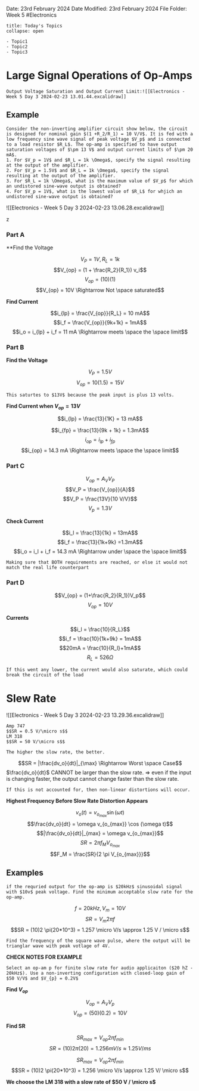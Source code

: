 Date: 23rd February 2024
Date Modified: 23rd February 2024
File Folder: Week 5
#Electronics

```ad-abstract
title: Today's Topics
collapse: open

- Topic1
- Topic2
- Topic3

```

# Large Signal Operations of Op-Amps

```ad-warning
Output Voltage Saturation and Output Current Limit:![[Electronics - Week 5 Day 3 2024-02-23 13.01.44.excalidraw]]

```

## Example

```ad-question
Consider the non-inverting amplifier circuit show below, the circuit is designed for nominal gain $(1 +R_2/R_1) = 10 V/V$. It is fed with a low frequency sine wave signal of peak voltage $V_p$ and is connected to a load resistor $R_L$. The op-amp is specified to have output saturation voltages of $\pm 13 V$ and output current limits of $\pm 20 mA$.
1. For $V_p = 1V$ and $R_L = 1k \Omega$, specify the signal resulting at the output of the amplifier.
2. For $V_p = 1.5V$ and $R_L = 1k \Omega$, specify the signal resulting at the output of the amplifier.
3. For $R_L = 1k \Omega$, what is the maximum value of $V_p$ for which an undistored sine-wave output is obtained?
4. For $V_p = 1V$, what is the lowest value of $R_L$ for whjich an undistored sine-wave output is obtained?
```

![[Electronics - Week 5 Day 3 2024-02-23 13.06.28.excalidraw]]

z
### Part A

**Find the Voltage

$$V_P = 1V, R_L = 1k$$
$$V_{op} = (1 + \frac{R_2}{R_1}) v_i$$
$$V_{op} =(10)(1)$$
$$V_{op} = 10V \Rightarrow Not \space saturated$$

**Find Current**

$$i_{lp} = \frac{V_{op}}{R_L} = 10 mA$$
$$i_f = \frac{V_{op}}{9k+1k} = 1mA$$
$$i_o = i_{lp} + i_f = 11 mA \Rightarrow meets \space the \space limit$$
### Part B

**Find the Voltage**

$$V_P = 1.5 V$$
$$V_{op} = 10(1.5)=15V$$

```ad-warning
This saturtes to $13V$ because the peak input is plus 13 volts.
```

**Find Current when $V_{op} = 13 V$**

$$i_{lp} = \frac{13}{1K} = 13 mA$$

$$i_{fp} = \frac{13}{9k + 1k} = 1.3mA$$
$$i_{op} = i_{lp} + i_{fp}$$
$$i_{op} = 14.3 mA \Rightarrow meets \space the \space limit$$

### Part C

$$V_{op}=A_VV_P$$
$$V_P = \frac{V_{op}}{A}$$
$$V_P = \frac{13V}{10 V/V}$$
$$V_p = 1.3 V$$

**Check Current**

$$i_l = \frac{13}{1k} = 13mA$$
$$i_f = \frac{13}{1k+9k} =1.3mA$$
$$i_o = i_l + i_f = 14.3 mA \Rightarrow under \space the \space limit$$

```ad-warning
Making sure that BOTH requirements are reached, or else it would not match the real life counterpart
```
### Part D

$$V_{op} = (1+\frac{R_2}{R_1})V_p$$
$$V_{op} = 10V$$

**Currents**

$$i_l = \frac{10}{R_L}$$
$$i_f = \frac{10}{1k+9k} = 1mA$$
$$20mA = \frac{10}{R_l}+1mA$$
$$R_L = 526 \Omega$$

```ad-warning
If this went any lower, the current would also saturate, which could break the circuit of the load
```

# Slew Rate

![[Electronics - Week 5 Day 3 2024-02-23 13.29.36.excalidraw]]

```ad-example
Amp 747
$$SR = 0.5 V/\micro s$$
LM 318
$$SR = 50 V/\micro s$$
```

```ad-note
The higher the slow rate, the better.
```

$$SR = |\frac{dv_o}{dt}|_{\max} \Rightarrow Worst \space Case$$
$\frac{dv_o}{dt}$ CANNOT be larger than the slow rate.
$\Rightarrow$ even if the input is changing faster, the output cannot change faster than the slow rate.

```ad-warning
If this is not accounted for, then non-linear distortions will occur.
```

**Highest Frequency Before Slow Rate Distortion Appears**

$$v_o(t) = v_{o_{max}} \sin(\omega t)$$
$$\frac{dv_o}{dt} = \omega v_{o_{max}} \cos (\omega t)$$
$$|\frac{dv_o}{dt}|_{max} = \omega v_{o_{max}}$$
$$SR = 2 \pi f_M V_{o_{max}}$$
$$F_M = \frac{SR}{2 \pi V_{o_{max}}}$$

## Examples

```ad-question
if the requried output for the op-amp is $20kHz$ sinusoidal signal with $10v$ peak voltage. Find the minimum acceptable slow rate for the op-amp.
```

$$f = 20 k Hz, V_m = 10V$$
$$SR = V_m 2\pi f$$
$$SR = (10)2 \pi(20*10^3) = 1.257 \micro V/s \approx 1.25 V / \micro s$$
```ad-question
Find the frequency of the square wave pulse, where the output will be trianglar wave with peak votlage of 4V.
```

**CHECK NOTES FOR EXAMPLE**

```ad-question
Select an op-am p for finite slow rate for audio applicaiton ($20 hZ - 20kHz$). Use a non-inverting configuration with closed-loop gain of $50 V/V$ and $V_{p} = 0.2V$
```

**Find $V_{op}$**

$$V_{op} = A_V V_p$$
$$V_{op} = (50)(0.2)=10 V$$

**Find SR**

$$SR_{max} = V_{op}2 \pi f_{min}$$
$$SR = (10)2 \pi(20) = 1.256 m V/s \approx 1.25 V/ms$$


$$SR_{max} = V_{op}2 \pi f_{min}$$
$$SR = (10)2 \pi(20*10^3) = 1.256 \micro V/s \approx 1.25 V/ \micro s$$

**We choose the LM 318 with a slow rate of $50 V / \micro s$**
